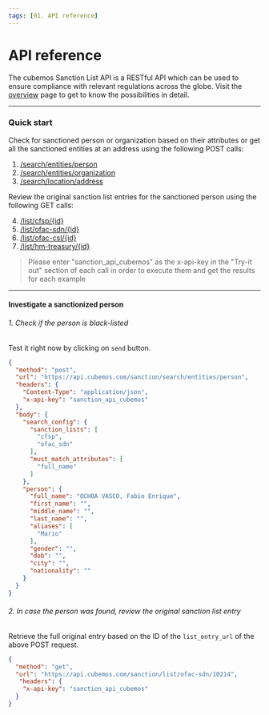 ```yaml
---
tags: [01. API reference]
---
```


# API reference

The cubemos Sanction List API is a RESTful API which can be used to ensure compliance with relevant regulations across the globe. Visit the [overview](../swagger/sanctions_list.v1.yaml) page to get to know the possibilities in detail.

---

### Quick start

Check for sanctioned person or organization based on their attributes or get all the sanctioned entities at an address using the following POST calls: 
1. [/search/entities/person](../swagger/sanctions_list.v1.yaml/paths/~1search~1entities~1person/post) 
2. [/search/entities/organization](../swagger/sanctions_list.v1.yaml/paths/~1search~1entities~1organization/post) 
3. [/search/location/address](../swagger/sanctions_list.v1.yaml/paths/~1search~1location~1address/post)

Review the original sanction list entries for the sanctioned person using the following GET calls:

4. [/list/cfsp/{id}](../swagger/sanctions_list.v1.yaml/paths/~1list~1cfsp~1{id}/get)
5. [/list/ofac-sdn/{id}](../swagger/sanctions_list.v1.yaml/paths/~1list~1ofac-sdn~1{id}/get)
5. [/list/ofac-csl/{id}](../swagger/sanctions_list.v1.yaml/paths/~1list~1ofac-csl~1{id}/get)
5. [/list/hm-treasury/{id}](../swagger/sanctions_list.v1.yaml/paths/~1list~1hm-treasury~1{id}/get)

<!-- theme: warning -->
> Please enter "sanction_api_cubemos" as the x-api-key in the "Try-it out" section of each call in order to execute them and get the results for each example

---
#### **Investigate a sanctionized person**

###### 1. Check if the person is black-listed
Test it right now by clicking on `send` button.

```json http
{
  "method": "post",
  "url": "https://api.cubemos.com/sanction/search/entities/person",
  "headers": {
    "Content-Type": "application/json",
    "x-api-key": "sanction_api_cubemos"
  },
  "body": {
    "search_config": {
      "sanction_lists": [
        "cfsp",
        "ofac_sdn"
      ],
      "must_match_attributes": [
        "full_name"
      ]
    },
    "person": {
      "full_name": "OCHOA VASCO, Fabio Enrique",
      "first_name": "",
      "middle_name": "",
      "last_name": "",
      "aliases": [
        "Mario"
      ],
      "gender": "",
      "dob": "",
      "city": "",
      "nationality": ""
    }
  }
}
```

###### 2. In case the person was found, review the original sanction list entry
Retrieve the full original entry based on the ID of the `list_entry_url` of the above POST request.

```json http
{
  "method": "get",
  "url": "https://api.cubemos.com/sanction/list/ofac-sdn/10214",
   "headers": {
    "x-api-key": "sanction_api_cubemos"
  }
}
```




